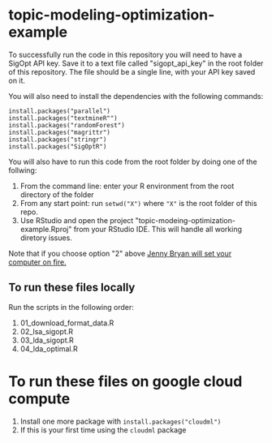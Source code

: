 # topic-modeling-optimization-example

To successfully run the code in this repository you will need to have a SigOpt API key. Save it to a text file called "sigopt_api_key" in the root folder of this repository. The file should be a single line, with your API key saved on it.

You will also need to install the dependencies with the following commands:
```
install.packages("parallel")
install.packages("textmineR"")
install.packages("randomForest")
install.packages("magrittr")
install.packages("stringr")
install.packages("SigOptR")
```

You will also have to run this code from the root folder by doing one of the follwing:

1. From the command line: enter your R environment from the root directory of the folder
2. From any start point: run `setwd("X")` where `"X"` is the root folder of this repo.
3. Use RStudio and open the project "topic-modeing-optimization-example.Rproj" from your RStudio IDE. This will handle all working diretory issues.

Note that if you choose option "2" above [Jenny Bryan will set your computer on fire.](https://www.tidyverse.org/blog/2017/12/workflow-vs-script/)

## To run these files locally
Run the scripts in the following order:

1. 01_download_format_data.R
2. 02_lsa_sigopt.R
3. 03_lda_sigopt.R
4. 04_lda_optimal.R

# To run these files on google cloud compute

1. Install one more package with `install.packages("cloudml")`
2. If this is your first time using the `cloudml` package

